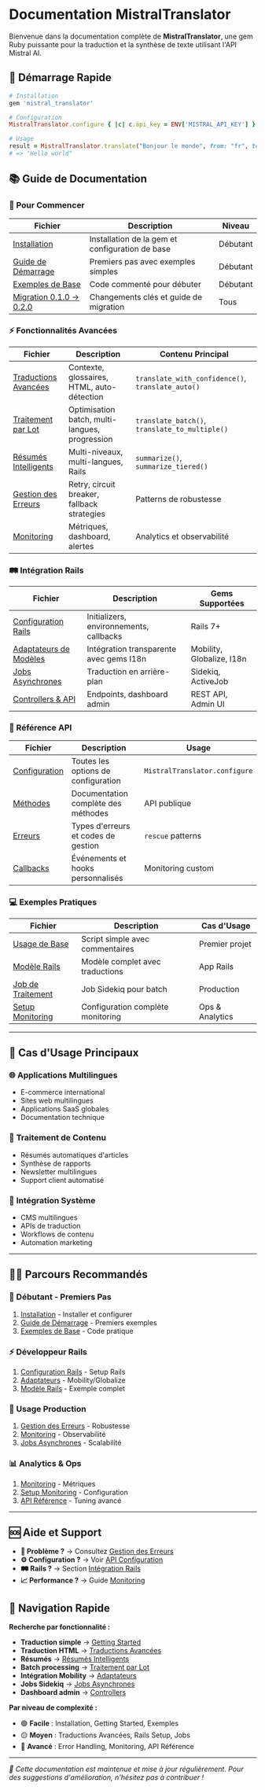 # Documentation MistralTranslator

Bienvenue dans la documentation complète de **MistralTranslator**, une gem Ruby puissante pour la traduction et la synthèse de texte utilisant l'API Mistral AI.

## 🚀 Démarrage Rapide

```ruby
# Installation
gem 'mistral_translator'

# Configuration
MistralTranslator.configure { |c| c.api_key = ENV['MISTRAL_API_KEY'] }

# Usage
result = MistralTranslator.translate("Bonjour le monde", from: "fr", to: "en")
# => "Hello world"
```

## 📚 Guide de Documentation

### 🎯 Pour Commencer

| Fichier                                                | Description                                     | Niveau   |
| ------------------------------------------------------ | ----------------------------------------------- | -------- |
| [Installation](installation.md)                        | Installation de la gem et configuration de base | Débutant |
| [Guide de Démarrage](getting-started.md)               | Premiers pas avec exemples simples              | Débutant |
| [Exemples de Base](../examples/basic_usage.rb)         | Code commenté pour débuter                      | Débutant |
| [Migration 0.1.0 → 0.2.0](migration-0.1.0-to-0.2.0.md) | Changements clés et guide de migration          | Tous     |

### ⚡ Fonctionnalités Avancées

| Fichier                                                  | Description                                    | Contenu Principal                                 |
| -------------------------------------------------------- | ---------------------------------------------- | ------------------------------------------------- |
| [Traductions Avancées](advanced-usage/translations.md)   | Contexte, glossaires, HTML, auto-détection     | `translate_with_confidence()`, `translate_auto()` |
| [Traitement par Lot](advanced-usage/batch-processing.md) | Optimisation batch, multi-langues, progression | `translate_batch()`, `translate_to_multiple()`    |
| [Résumés Intelligents](advanced-usage/summarization.md)  | Multi-niveaux, multi-langues, Rails            | `summarize()`, `summarize_tiered()`               |
| [Gestion des Erreurs](advanced-usage/error-handling.md)  | Retry, circuit breaker, fallback strategies    | Patterns de robustesse                            |
| [Monitoring](advanced-usage/monitoring.md)               | Métriques, dashboard, alertes                  | Analytics et observabilité                        |

### 🛤️ Intégration Rails

| Fichier                                                 | Description                             | Gems Supportées           |
| ------------------------------------------------------- | --------------------------------------- | ------------------------- |
| [Configuration Rails](rails-integration/setup.md)       | Initializers, environnements, callbacks | Rails 7+                  |
| [Adaptateurs de Modèles](rails-integration/adapters.md) | Intégration transparente avec gems I18n | Mobility, Globalize, I18n |
| [Jobs Asynchrones](rails-integration/jobs.md)           | Traduction en arrière-plan              | Sidekiq, ActiveJob        |
| [Controllers & API](rails-integration/controllers.md)   | Endpoints, dashboard admin              | REST API, Admin UI        |

### 📖 Référence API

| Fichier                                         | Description                         | Usage                         |
| ----------------------------------------------- | ----------------------------------- | ----------------------------- |
| [Configuration](api-reference/configuration.md) | Toutes les options de configuration | `MistralTranslator.configure` |
| [Méthodes](api-reference/methods.md)            | Documentation complète des méthodes | API publique                  |
| [Erreurs](api-reference/errors.md)              | Types d'erreurs et codes de gestion | `rescue` patterns             |
| [Callbacks](api-reference/callbacks.md)         | Événements et hooks personnalisés   | Monitoring custom             |

### 💻 Exemples Pratiques

| Fichier                                             | Description                       | Cas d'Usage     |
| --------------------------------------------------- | --------------------------------- | --------------- |
| [Usage de Base](../examples/basic_usage.rb)         | Script simple avec commentaires   | Premier projet  |
| [Modèle Rails](../examples/rails-model.rb)          | Modèle complet avec traductions   | App Rails       |
| [Job de Traitement](../examples/batch-job.rb)       | Job Sidekiq pour batch            | Production      |
| [Setup Monitoring](../examples/monitoring-setup.rb) | Configuration complète monitoring | Ops & Analytics |

---

## 🎯 Cas d'Usage Principaux

### 🌐 **Applications Multilingues**

- E-commerce international
- Sites web multilingues
- Applications SaaS globales
- Documentation technique

### 📝 **Traitement de Contenu**

- Résumés automatiques d'articles
- Synthèse de rapports
- Newsletter multilingues
- Support client automatisé

### 🔧 **Intégration Système**

- CMS multilingues
- APIs de traduction
- Workflows de contenu
- Automation marketing

---

## 🏃‍♂️ Parcours Recommandés

### **👶 Débutant - Premiers Pas**

1. [Installation](installation.md) - Installer et configurer
2. [Guide de Démarrage](getting-started.md) - Premiers exemples
3. [Exemples de Base](../examples/basic_usage.rb) - Code pratique

### **⚡ Développeur Rails**

1. [Configuration Rails](rails-integration/setup.md) - Setup Rails
2. [Adaptateurs](rails-integration/adapters.md) - Mobility/Globalize
3. [Modèle Rails](../examples/rails-model.rb) - Exemple complet

### **🚀 Usage Production**

1. [Gestion des Erreurs](advanced-usage/error-handling.md) - Robustesse
2. [Monitoring](advanced-usage/monitoring.md) - Observabilité
3. [Jobs Asynchrones](rails-integration/jobs.md) - Scalabilité

### **📊 Analytics & Ops**

1. [Monitoring](advanced-usage/monitoring.md) - Métriques
2. [Setup Monitoring](../examples/monitoring-setup.rb) - Configuration
3. [API Référence](api-reference/configuration.md) - Tuning avancé

---

## 🆘 Aide et Support

- **🐛 Problème ?** → Consultez [Gestion des Erreurs](advanced-usage/error-handling.md)
- **⚙️ Configuration ?** → Voir [API Configuration](api-reference/configuration.md)
- **🛤️ Rails ?** → Section [Intégration Rails](rails-integration/setup.md)
- **📈 Performance ?** → Guide [Monitoring](advanced-usage/monitoring.md)

## 🎯 Navigation Rapide

**Recherche par fonctionnalité :**

- **Traduction simple** → [Getting Started](getting-started.md#traduction-simple)
- **Traduction HTML** → [Traductions Avancées](advanced-usage/translations.md#html-preservation)
- **Résumés** → [Résumés Intelligents](advanced-usage/summarization.md)
- **Batch processing** → [Traitement par Lot](advanced-usage/batch-processing.md)
- **Intégration Mobility** → [Adaptateurs](rails-integration/adapters.md#mobility)
- **Jobs Sidekiq** → [Jobs Asynchrones](rails-integration/jobs.md#sidekiq)
- **Dashboard admin** → [Controllers](rails-integration/controllers.md#dashboard)

**Par niveau de complexité :**

- 🟢 **Facile** : Installation, Getting Started, Exemples
- 🟡 **Moyen** : Traductions Avancées, Rails Setup, Jobs
- 🔴 **Avancé** : Error Handling, Monitoring, API Référence

---

_📝 Cette documentation est maintenue et mise à jour régulièrement. Pour des suggestions d'amélioration, n'hésitez pas à contribuer !_
